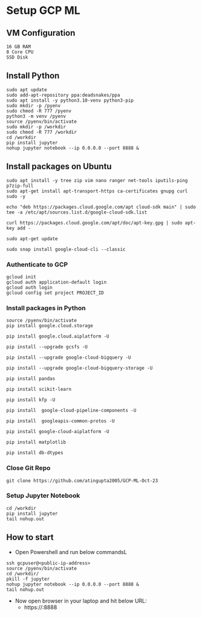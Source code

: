 # Setup GCP ML

## VM Configuration
```
16 GB RAM
8 Core CPU
SSD Disk
```


## Install Python
```
sudo apt update
sudo add-apt-repository ppa:deadsnakes/ppa
sudo apt install -y python3.10-venv python3-pip
sudo mkdir -p /pyenv
sudo chmod -R 777 /pyenv
python3 -m venv /pyenv
source /pyenv/bin/activate
sudo mkdir -p /workdir
sudo chmod -R 777 /workdir
cd /workdir
pip install jupyter
nohup jupyter notebook --ip 0.0.0.0 --port 8888 &
```


## Install packages on Ubuntu
```
sudo apt install -y tree zip vim nano ranger net-tools iputils-ping p7zip-full
sudo apt-get install apt-transport-https ca-certificates gnupg curl sudo -y
```

```
echo "deb https://packages.cloud.google.com/apt cloud-sdk main" | sudo tee -a /etc/apt/sources.list.d/google-cloud-sdk.list
```

```
curl https://packages.cloud.google.com/apt/doc/apt-key.gpg | sudo apt-key add -
```

```
sudo apt-get update
```

```
sudo snap install google-cloud-cli --classic
```

### Authenticate to GCP

```
gcloud init
gcloud auth application-default login
gcloud auth login
gcloud config set project PROJECT_ID
```

### Install packages in Python
```
source /pyenv/bin/activate
pip install google.cloud.storage
```

```
pip install google.cloud.aiplatform -U
```

```
pip install --upgrade gcsfs -U
```

```
pip install --upgrade google-cloud-bigquery -U
```

```
pip install --upgrade google-cloud-bigquery-storage -U
```

```
pip install pandas
```

```
pip install scikit-learn
```

```
pip install kfp -U
```

```
pip install  google-cloud-pipeline-components -U
```

```
pip install  googleapis-common-protos -U
```

```
pip install google-cloud-aiplatform -U
```

```
pip install matplotlib
```

```
pip install db-dtypes
```

### Close Git Repo
```
git clone https://github.com/atingupta2005/GCP-ML-Oct-23
```

### Setup Jupyter Notebook
```
cd /workdir
pip install jupyter
tail nohup.out
```



## How to start
- Open Powershell and run below commandsL

```
ssh gcpuser@<public-ip-address>
source /pyenv/bin/activate
cd /workdir/
pkill -f jupyter
nohup jupyter notebook --ip 0.0.0.0 --port 8888 &
tail nohup.out
```

- Now open browser in your laptop and hit below URL:
  -  https://<public-ip-address>:8888
